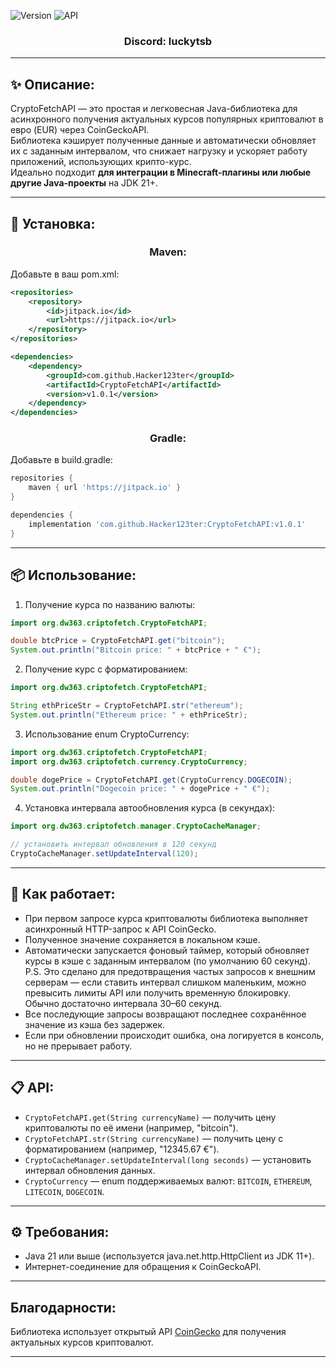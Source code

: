 ![Version](https://img.shields.io/badge/release-1.0.1-green.svg)
![API](https://img.shields.io/badge/JDK-21.0.8-blue.svg)

<h3 align="center">Discord: luckytsb</h3>

---

## ✨ Описание:

  CryptoFetchAPI — это простая и легковесная Java-библиотека для асинхронного получения актуальных курсов популярных криптовалют в евро (EUR) через CoinGeckoAPI.  
  Библиотека кэширует полученные данные и автоматически обновляет их с заданным интервалом, что снижает нагрузку и ускоряет работу приложений, использующих крипто-курс.  
  Идеально подходит **для интеграции в Minecraft-плагины или любые другие Java-проекты** на JDK 21+.

  ---
  
## 🚀 Установка:
<h3 align="center">Maven:</h3>
Добавьте в ваш pom.xml:

```xml
<repositories>
    <repository>
        <id>jitpack.io</id>
        <url>https://jitpack.io</url>
    </repository>
</repositories>

<dependencies>
    <dependency>
        <groupId>com.github.Hacker123ter</groupId>
        <artifactId>CryptoFetchAPI</artifactId>
        <version>v1.0.1</version>
    </dependency>
</dependencies>
```

<h3 align="center">Gradle:</h3>
Добавьте в build.gradle:

```gradle
repositories {
    maven { url 'https://jitpack.io' }
}

dependencies {
    implementation 'com.github.Hacker123ter:CryptoFetchAPI:v1.0.1'
}
```

---

## 📦 Использование:

1. Получение курса по названию валюты:
```java
import org.dw363.criptofetch.CryptoFetchAPI;

double btcPrice = CryptoFetchAPI.get("bitcoin");
System.out.println("Bitcoin price: " + btcPrice + " €");
```
2. Получение курс с форматированием:
```java
import org.dw363.criptofetch.CryptoFetchAPI;

String ethPriceStr = CryptoFetchAPI.str("ethereum");
System.out.println("Ethereum price: " + ethPriceStr);
```
3. Использование enum CryptoCurrency:
```java
import org.dw363.criptofetch.CryptoFetchAPI;
import org.dw363.criptofetch.currency.CryptoCurrency;

double dogePrice = CryptoFetchAPI.get(CryptoCurrency.DOGECOIN);
System.out.println("Dogecoin price: " + dogePrice + " €");
```
4. Установка интервала автообновления курса (в секундах):
```java
import org.dw363.criptofetch.manager.CryptoCacheManager;

// установить интервал обновления в 120 секунд
CryptoCacheManager.setUpdateInterval(120);
```

---

## 🔧 Как работает:

- При первом запросе курса криптовалюты библиотека выполняет асинхронный HTTP-запрос к API CoinGecko.
- Полученное значение сохраняется в локальном кэше.
- Автоматически запускается фоновый таймер, который обновляет курсы в кэше с заданным интервалом (по умолчанию 60 секунд).
  P.S. Это сделано для предотвращения частых запросов к внешним серверам — если ставить интервал слишком маленьким, можно превысить лимиты API или получить временную блокировку. Обычно достаточно интервала 30–60 секунд.
- Все последующие запросы возвращают последнее сохранённое значение из кэша без задержек.
- Если при обновлении происходит ошибка, она логируется в консоль, но не прерывает работу.

---

## 📋 API:

- `CryptoFetchAPI.get(String currencyName)` — получить цену криптовалюты по её имени (например, "bitcoin").
- `CryptoFetchAPI.str(String currencyName)` — получить цену с форматированием (например, "12345.67 €").
- `CryptoCacheManager.setUpdateInterval(long seconds)` — установить интервал обновления данных.
- `CryptoCurrency` — enum поддерживаемых валют: `BITCOIN`, `ETHEREUM`, `LITECOIN`, `DOGECOIN`.

---

## ⚙️ Требования:

- Java 21 или выше (используется java.net.http.HttpClient из JDK 11+).
- Интернет-соединение для обращения к CoinGeckoAPI.

---

## Благодарности:

Библиотека использует открытый API [CoinGecko](https://www.coingecko.com/en/api) для получения актуальных курсов криптовалют.

---
  
